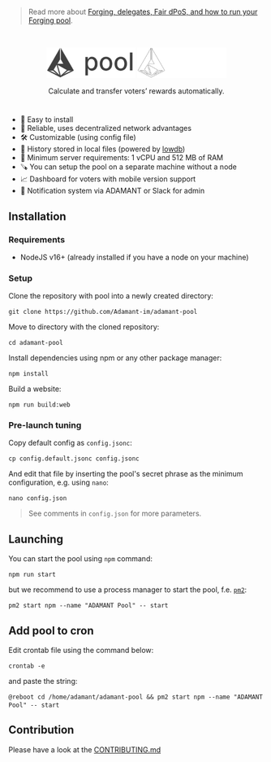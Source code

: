 > Read more about [Forging, delegates, Fair dPoS, and how to run your Forging pool](https://medium.com/adamant-im/earning-money-on-adm-forging-4c7b6eb15516).

<br>

<p align="center">
  <img src="./assets/logo.png#gh-light-mode-only" height="60"/>
  <img src="./assets/logo-dark.png#gh-dark-mode-only" height="60"/>
</p>

<p align="center">
 Calculate and transfer voters’ rewards automatically.
</p>

<h1></h1>

* :rainbow: Easy to install
* :handshake: Reliable, uses decentralized network advantages
* :hammer_and_wrench: Customizable (using config file)
* :scroll: History stored in local files (powered by [lowdb](https://github.com/typicode/lowdb))
* :rocket: Minimum server requirements: 1 vCPU and 512 MB of RAM
* :carpentry_saw: You can setup the pool on a separate machine without a node
* :chart_with_upwards_trend: Dashboard for voters with mobile version support
* :bell: Notification system via ADAMANT or Slack for admin

## Installation

### Requirements

* NodeJS v16+ (already installed if you have a node on your machine)

### Setup

Clone the repository with pool into a newly created directory:

```
git clone https://github.com/Adamant-im/adamant-pool
```

Move to directory with the cloned repository:

```
cd adamant-pool
```

Install dependencies using npm or any other package manager:

```
npm install
```

Build a website:

```
npm run build:web
```

### Pre-launch tuning

Copy default config as `config.jsonc`:

```
cp config.default.jsonc config.jsonc
```

And edit that file by inserting the pool's secret phrase as the minimum configuration, e.g. using `nano`:

```
nano config.json
```

> See comments in `config.json` for more parameters.

## Launching

You can start the pool using `npm` command:

```
npm run start
```

but we recommend to use a process manager to start the pool, f.e. [`pm2`](https://pm2.keymetrics.io/):

```
pm2 start npm --name "ADAMANT Pool" -- start
```

## Add pool to cron

Edit crontab file using the command below:

```
crontab -e
```

and paste the string:

```
@reboot cd /home/adamant/adamant-pool && pm2 start npm --name "ADAMANT Pool" -- start
```

## Contribution

Please have a look at the [CONTRIBUTING.md](./.github/CONTRIBUTING.md)
